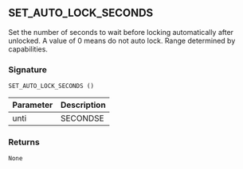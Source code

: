 ## SET\_AUTO\_LOCK\_SECONDS

Set the number of seconds to wait before locking automatically after unlocked. A value of 0 means do not auto lock. Range determined by capabilities.


### Signature

`SET_AUTO_LOCK_SECONDS ()`


| Parameter | Description |
| --- | --- |
| unti | SECONDSE |


### Returns

`None`

